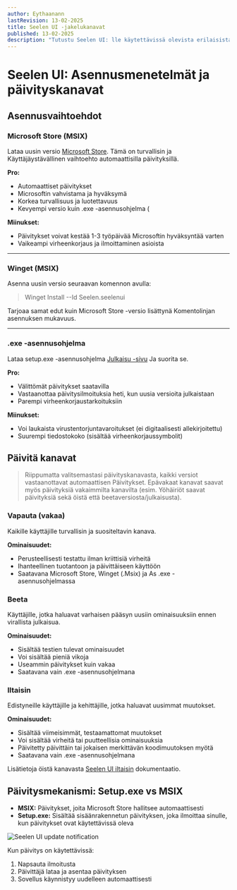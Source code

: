 ```yaml
---
author: Eythaanann
lastRevision: 13-02-2025
title: Seelen UI -jakelukanavat
published: 13-02-2025
description: "Tutustu Seelen UI: lle käytettävissä olevista erilaisista jakelukanavista"
---
```


# Seelen UI: Asennusmenetelmät ja päivityskanavat

## Asennusvaihtoehdot

### Microsoft Store (MSIX)

Lataa uusin versio [Microsoft Store](https://www.microsoft.com/store). Tämä on
turvallisin ja Käyttäjäystävällinen vaihtoehto automaattisilla päivityksillä.

**Pro:**

- Automaattiset päivitykset
- Microsoftin vahvistama ja hyväksymä
- Korkea turvallisuus ja luotettavuus
- Kevyempi versio kuin .exe -asennusohjelma (

**Miinukset:**

- Päivitykset voivat kestää 1-3 työpäivää Microsoftin hyväksyntää varten
- Vaikeampi virheenkorjaus ja ilmoittaminen asioista

---

### Winget (MSIX)

Asenna uusin versio seuraavan komennon avulla:

> Winget Install --Id Seelen.seelenui

Tarjoaa samat edut kuin Microsoft Store -versio lisättynä Komentolinjan
asennuksen mukavuus.

---

### .exe -asennusohjelma

Lataa setup.exe -asennusohjelma
[Julkaisu -sivu](https://github.com/eythaann/Seelen-UI/releases) Ja suorita se.

**Pro:**

- Välittömät päivitykset saatavilla
- Vastaanottaa päivitysilmoituksia heti, kun uusia versioita julkaistaan
- Parempi virheenkorjaustarkoituksiin

**Miinukset:**

- Voi laukaista virustentorjuntavaroitukset (ei digitaalisesti allekirjoitettu)
- Suurempi tiedostokoko (sisältää virheenkorjaussymbolit)

## Päivitä kanavat

> Riippumatta valitsemastasi päivityskanavasta, kaikki versiot vastaanottavat
> automaattisen Päivitykset. Epävakaat kanavat saavat myös päivityksiä
> vakaimmilta kanavilta (esim. Yöhäiriöt saavat päivityksiä sekä öistä että
> beetaversiosta/julkaisusta).

### Vapauta (vakaa)

Kaikille käyttäjille turvallisin ja suositeltavin kanava.

**Ominaisuudet:**

- Perusteellisesti testattu ilman kriittisiä virheitä
- Ihanteellinen tuotantoon ja päivittäiseen käyttöön
- Saatavana Microsoft Store, Winget (.Msix) ja As .exe -asennusohjelmassa

### Beeta

Käyttäjille, jotka haluavat varhaisen pääsyn uusiin ominaisuuksiin ennen
virallista julkaisua.

**Ominaisuudet:**

- Sisältää testien tulevat ominaisuudet
- Voi sisältää pieniä vikoja
- Useammin päivitykset kuin vakaa
- Saatavana vain .exe -asennusohjelmana

### Iltaisin

Edistyneille käyttäjille ja kehittäjille, jotka haluavat uusimmat muutokset.

**Ominaisuudet:**

- Sisältää viimeisimmät, testaamattomat muutokset
- Voi sisältää virheitä tai puutteellisia ominaisuuksia
- Päivitetty päivittäin tai jokaisen merkittävän koodimuutoksen myötä
- Saatavana vain .exe -asennusohjelmana

Lisätietoja öistä kanavasta [Seelen UI iltaisin](https://seelen.io/blog/nightly)
dokumentaatio.

## Päivitysmekanismi: Setup.exe vs MSIX

- **MSIX:** Päivitykset, joita Microsoft Store hallitsee automaattisesti
- **Setup.exe:** Sisältää sisäänrakennetun päivityksen, joka ilmoittaa sinulle,
  kun päivitykset ovat käytettävissä oleva

![Seelen UI update notification](https://github.com/Seelen-Inc/slu-blog/blob/master/blog/seelen-ui-distribution-channels/image.png?raw=true)

Kun päivitys on käytettävissä:

1. Napsauta ilmoitusta
2. Päivittäjä lataa ja asentaa päivityksen
3. Sovellus käynnistyy uudelleen automaattisesti
